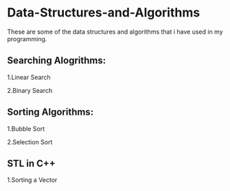 # Data-Structures-and-Algorithms
These are some of the data structures and algorithms that i have used in my programming.

## Searching Alogrithms:

1.Linear Search

2.Binary Search

## Sorting Algorithms:

1.Bubble Sort

2.Selection Sort

## STL in C++

1.Sorting a Vector
